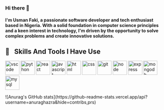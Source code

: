 ### Hi there 👋

#### I'm Usman Faki, a passionate software developer and tech enthusiast based in Nigeria. With a solid foundation in computer science principles and a keen interest in technology, I'm driven by the opportunity to solve complex problems and create innovative solutions.

<!--
**usmanfaki/usmanfaki** is a ✨ _special_ ✨ repository because its `README.md` (this file) appears on your GitHub profile.
!-->

<h2> 🚀 &nbsp; Skills And Tools I Have Use</h2>
<p align="left">
<img src="https://cdn.jsdelivr.net/gh/devicons/devicon/icons/vscode/vscode-original.svg" alt="vscode" width="45" height="45"/>
<img src="https://cdn.jsdelivr.net/gh/devicons/devicon@latest/icons/python/python-original.svg" alt="python"  width="45" height="45"/>
<img src="https://cdn.jsdelivr.net/gh/devicons/devicon@latest/icons/react/react-original.svg" alt="react"  width="45" height="45"/>
<img src="https://cdn.jsdelivr.net/gh/devicons/devicon/icons/javascript/javascript-original.svg" alt="javascript"  width="45" height="45"/>
<img src="https://cdn.jsdelivr.net/gh/devicons/devicon@latest/icons/html5/html5-original.svg" alt="html"  width="45" height="45"/>
<img src="https://cdn.jsdelivr.net/gh/devicons/devicon@latest/icons/css3/css3-original.svg" alt="css"  width="45" height="45"/>
<img src="https://cdn.jsdelivr.net/gh/devicons/devicon@latest/icons/git/git-original.svg" alt="git"  width="45" height="45"/>
<img src="https://cdn.jsdelivr.net/gh/devicons/devicon@latest/icons/nodejs/nodejs-original.svg" alt="node"  width="45" height="45"/>
<img src="https://cdn.jsdelivr.net/gh/devicons/devicon@latest/icons/express/express-original.svg" alt="express"  width="45" height="45"/>
<img src="https://cdn.jsdelivr.net/gh/devicons/devicon@latest/icons/mongodb/mongodb-original.svg" alt="mongodb"  width="45" height="45"/>
<img src="https://cdn.jsdelivr.net/gh/devicons/devicon@latest/icons/mysql/mysql-original.svg"  alt="mysql"  width="45" height="45"/>
</p>
![Anurag's GitHub stats](https://github-readme-stats.vercel.app/api?username=anuraghazra&hide=contribs,prs)
